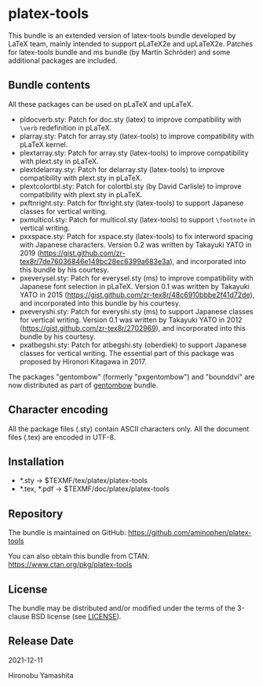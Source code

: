 # platex-tools

This bundle is an extended version of latex-tools bundle developed
by LaTeX team, mainly intended to support pLaTeX2e and upLaTeX2e.
Patches for latex-tools bundle and ms bundle (by Martin Schröder)
and some additional packages are included.

## Bundle contents

All these packages can be used on pLaTeX and upLaTeX.

- pldocverb.sty:
    Patch for doc.sty (latex) to improve
    compatibility with `\verb` redefinition in pLaTeX.
- plarray.sty:
    Patch for array.sty (latex-tools) to improve
    compatibility with pLaTeX kernel.
- plextarray.sty:
    Patch for array.sty (latex-tools) to improve
    compatibility with plext.sty in pLaTeX.
- plextdelarray.sty:
    Patch for delarray.sty (latex-tools) to improve
    compatibility with plext.sty in pLaTeX.
- plextcolortbl.sty:
    Patch for colortbl.sty (by David Carlisle) to improve
    compatibility with plext.sty in pLaTeX.
- pxftnright.sty:
    Patch for ftnright.sty (latex-tools) to support
    Japanese classes for vertical writing.
- pxmulticol.sty:
    Patch for multicol.sty (latex-tools) to support
    `\footnote` in vertical writing.
- pxxspace.sty:
    Patch for xspace.sty (latex-tools) to fix
    interword spacing with Japanese characters.
    Version 0.2 was written by Takayuki YATO in 2019
    (https://gist.github.com/zr-tex8r/7de76036846e149bc28ec6399a683e3a),
    and incorporated into this bundle by his courtesy.
- pxeverysel.sty:
    Patch for everysel.sty (ms) to improve
    compatibility with Japanese font selection in pLaTeX.
    Version 0.1 was written by Takayuki YATO in 2015
    (https://gist.github.com/zr-tex8r/48c6910bbbe2f41d72de),
    and incorporated into this bundle by his courtesy.
- pxeveryshi.sty:
    Patch for everyshi.sty (ms) to support
    Japanese classes for vertical writing.
    Version 0.1 was written by Takayuki YATO in 2012
    (https://gist.github.com/zr-tex8r/2702969),
    and incorporated into this bundle by his courtesy.
- pxatbegshi.sty:
    Patch for atbegshi.sty (oberdiek) to support
    Japanese classes for vertical writing.
    The essential part of this package was proposed by
    Hironori Kitagawa in 2017.

The packages "gentombow" (formerly "pxgentombow") and "bounddvi"
are now distributed as part of
[gentombow](https://github.com/aminophen/gentombow) bundle.

## Character encoding

All the package files (.sty) contain ASCII characters only.
All the document files (.tex) are encoded in UTF-8.

## Installation

- *.sty -> $TEXMF/tex/platex/platex-tools
- *.tex, *.pdf -> $TEXMF/doc/platex/platex-tools

## Repository

The bundle is maintained on GitHub:
  https://github.com/aminophen/platex-tools

You can also obtain this bundle from CTAN:
  https://www.ctan.org/pkg/platex-tools

## License

The bundle may be distributed and/or modified under the terms of
the 3-clause BSD license (see [LICENSE](./LICENSE)).

## Release Date

2021-12-11

Hironobu Yamashita
